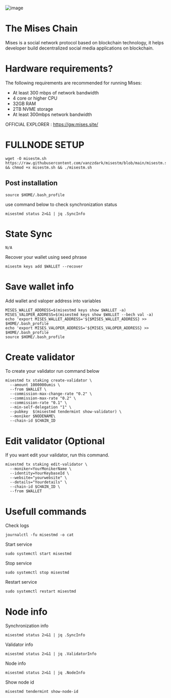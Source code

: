 ![image](https://user-images.githubusercontent.com/47944160/204105922-50678552-77a7-4fc8-b1a0-95df22ca5976.png)

# The Mises Chain
Mises is a social network protocol based on blockchain technology, it helps developer build decentralized social media applications on blockchain.

# Hardware requirements?
The following requirements are recommended for running Mises:
- At least 300 mbps of network bandwidth
- 4 core or higher CPU
- 32GB RAM
- 2TB NVME storage
- At least 300mbps network bandwidth

OFFICIAL EXPLORER : https://gw.mises.site/

# FULLNODE SETUP
```
wget -O misestm.sh https://raw.githubusercontent.com/vanzzdark/misestm/blob/main/misestm.sh && chmod +x misestm.sh && ./misestm.sh
```

## Post installation
```
source $HOME/.bash_profile
```
use command below to check synchronization status
```
misestmd status 2>&1 | jq .SyncInfo
```

# State Sync
```
N/A
```

Recover your wallet using seed phrase
```
misestm keys add $WALLET --recover
```
# Save wallet info
Add wallet and valoper address into variables 
```
MISES_WALLET_ADDRESS=$(misestmd keys show $WALLET -a)
MISES_VALOPER_ADDRESS=$(misestmd keys show $WALLET --bech val -a)
echo 'export MISES_WALLET_ADDRESS='${$MISES_WALLET_ADDRESS} >> $HOME/.bash_profile
echo 'export MISES_VALOPER_ADDRESS='${MISES_VALOPER_ADDRESS} >> $HOME/.bash_profile
source $HOME/.bash_profile
```

# Create validator
To create your validator run command below
```
misestmd tx staking create-validator \
  --amount 1000000umis \
  --from $WALLET \
  --commission-max-change-rate "0.2" \
  --commission-max-rate "0.2" \
  --commission-rate "0.1" \
  --min-self-delegation "1" \
  --pubkey  $(misestmd tendermint show-validator) \
  --moniker $NODENAME\
  --chain-id $CHAIN_ID
```

# Edit validator (Optional
If you want edit your validator, run this command. 
```
misestmd tx staking edit-validator \
  --moniker=YourMonikerName \
  --identity=YourKeybaseId \
  --website="yourwebsite" \
  --details="Yourdetails" \
  --chain-id $CHAIN_ID \
  --from $WALLET
```

# Usefull commands
Check logs
```
journalctl -fu misestmd -o cat
```

Start service
```
sudo systemctl start misestmd
```

Stop service
```
sudo systemctl stop misestmd
```

Restart service
```
sudo systemctl restart misestmd
```

# Node info
Synchronization info
```
misestmd status 2>&1 | jq .SyncInfo
```

Validator info
```
misestmd status 2>&1 | jq .ValidatorInfo
```

Node info
```
misestmd status 2>&1 | jq .NodeInfo
```

Show node id
```
misestmd tendermint show-node-id
```
